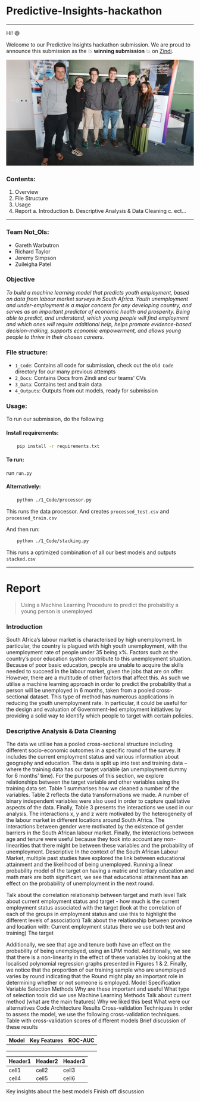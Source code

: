 # Predictive-Insights-hackathon

***

Hi! :smile: 

Welcome to our Predictive Insights hackathon submission. We are proud to announce this submission as the :boom: **winning submission** :boom: on [Zindi](https://zindi.africa/competitions/predictive-insights-youth-income-prediction-challenge).

![Team Photo](teamphoto.jpeg)


### Contents:

  1. Overview
  2. File Structure
  3. Usage
  4. Report
    a. Introduction
    b. Descriptive Analysis & Data Cleaning
    c. ect...

***  

### Team Not_Ols:

 - Gareth Warbutron
 - Richard Taylor
 - Jeremy Simpson 
 - Zuileigha Patel

### Objective

*To build a machine learning model that predicts youth employment, based on data from labour market surveys in South Africa. Youth unemployment and under-employment is a major concern for any developing country, and serves as an important predictor of economic health and prosperity. Being able to predict, and understand, which young people will find employment and which ones will require additional help, helps promote evidence-based decision-making, supports economic empowerment, and allows young people to thrive in their chosen careers.*

### File structure:

 - `1_Code`:     Contains all code for submission, check out the `Old Code` directory for our many previous attempts
 - `2_Docs`:     Contains Docs from Zindi and our teams' CVs
 - `3_Data`:     Contains test and train data
 - `4_Outputs`:  Outputs from out models, ready for submission

### Usage:

To run our submission, do the following: 

#### Install requirements:
```bash
    pip install -r requirements.txt
```
#### To run:

 run  `run.py`

#### Alternatively:
```bash
    python ./1_Code/processor.py
```
This runs the data processor. And creates `processed_test.csv` and `processed_train.csv`

And then run:
```bash
    python ./1_Code/stacking.py
```
This runs a optimized combination of all our best models and outputs `stacked.csv`

***

# Report

> Using a Machine Learning Procedure to predict the probability a young person is unemployed

### Introduction

South Africa’s labour market is characterised by high unemployment. In particular, the country is plagued with high youth unemployment, with the unemployment rate of people under 35 being x%. Factors such as the country’s poor education system contribute to this unemployment situation. Because of poor basic education, people are unable to acquire the skills needed to succeed in the labour market, given the jobs that are on offer. However, there are a multitude of other factors that affect this. As such we utilise a machine learning approach in order to predict the probability that a person will be unemployed in 6 months, taken from a pooled cross-sectional dataset. This type of method has numerous applications in reducing the youth unemployment rate. In particular, it could be useful for the design and evaluation of Government-led employment initiatives by providing a solid way to identify which people to target with certain policies. 

### Descriptive Analysis & Data Cleaning

The data we utilise has a pooled cross-sectional structure including different socio-economic outcomes in a specific round of the survey. It includes the current employment status and various information about geography and education. The data is split up into test and training data – where the training data has our target variable (an unemployment dummy for 6 months’ time). For the purposes of this section, we explore relationships between the target variable and other variables using the training data set.
Table 1 summarises how we cleaned a number of the variables. Table 2 reflects the data transformations we made. A number of binary independent variables were also used in order to capture qualitative aspects of the data. Finally, Table 3 presents the interactions we used in our analysis. The interactions x, y and z were motivated by the heterogeneity of the labour market in different locations around South Africa. The interactions between gender were motivated by the existence of gender barriers in the South African labour market. Finally, the interactions between age and tenure were useful because they took into account any non-linearities that there might be between these variables and the probability of unemployment.
Descriptive
In the context of the South African Labour Market, multiple past studies have explored the link between educational attainment and the likelihood of being unemployed. Running a linear probability model of the target on having a matric and tertiary education and math mark are both significant, we see that educational attainment has an effect on the probability of unemployment in the next round. 

Talk about the correlation relationship between target and math level
Talk about current employment status and target - how much is the current employment status associated with the target (look at the correlation of each of the groups in employment status and use this to highlight the different levels of association)
Talk about the relationship between province and location with:
Current employment status (here we use both test and training)
The target

Additionally, we see that age and tenure both have an effect on the probability of being unemployed, using an LPM model. Additionally, we see that there is a non-linearity in the effect of these variables by looking at the localised polynomial regression graphs presented in Figures 1 & 2. 
Finally, we notice that the proportion of our training sample who are unemployed varies by round indicating that the Round might play an important role in determining whether or not someone is employed.
Model Specification
Variable Selection Methods
Why are these important and useful
What type of selection tools did we use
Machine Learning Methods
Talk about current method (what are the main features)
Why we liked this best
What were our alternatives 
Code Architecture 
Results
Cross-validation Techniques
In order to assess the model, we use the following cross-validation techniques.
Table with cross-validation scores of different models
Brief discussion of these results


| Model | Key Features | ROC-AUC |
|---------|---------|---------|
|  | | |
| | | |
| | | |

| Header1 | Header2 | Header3 |
| ------- | ------- | ------- |
| cell1   | cell2   | cell3   |
| cell4   | cell5   | cell6   |

Key insights about the best models
Finish off discussion

